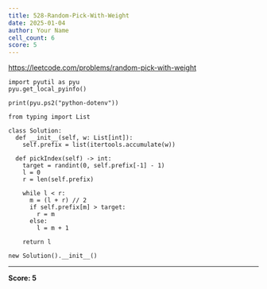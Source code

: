 ```yaml
---
title: 528-Random-Pick-With-Weight
date: 2025-01-04
author: Your Name
cell_count: 6
score: 5
---
```


https://leetcode.com/problems/random-pick-with-weight


```
import pyutil as pyu
pyu.get_local_pyinfo()
```


```
print(pyu.ps2("python-dotenv"))
```


```
from typing import List
```


```
class Solution:
  def __init__(self, w: List[int]):
    self.prefix = list(itertools.accumulate(w))

  def pickIndex(self) -> int:
    target = randint(0, self.prefix[-1] - 1)
    l = 0
    r = len(self.prefix)

    while l < r:
      m = (l + r) // 2
      if self.prefix[m] > target:
        r = m
      else:
        l = m + 1

    return l
```


```
new Solution().__init__()
```


---
**Score: 5**